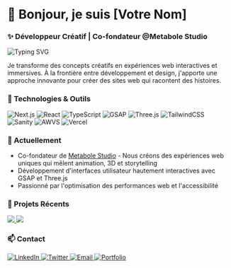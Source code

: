 # 👋 Bonjour, je suis [Votre Nom]

### ✨ Développeur Créatif | Co-fondateur @Metabole Studio

<img src="https://readme-typing-svg.herokuapp.com?font=Fira+Code&size=22&duration=3000&pause=1000&color=88CE02&vCenter=true&width=435&lines=D%C3%A9veloppeur+Front-end;Animation+%26+Exp%C3%A9riences+3D;Clean+Code+Enthusiast;UI%2FUX+Passionn%C3%A9" alt="Typing SVG" />

Je transforme des concepts créatifs en expériences web interactives et immersives. À la frontière entre développement et design, j'apporte une approche innovante pour créer des sites web qui racontent des histoires.

### 🚀 Technologies & Outils

![Next.js](https://img.shields.io/badge/-Next.js-000000?style=for-the-badge&logo=next.js&logoColor=white)
![React](https://img.shields.io/badge/-React-61DAFB?style=for-the-badge&logo=react&logoColor=black)
![TypeScript](https://img.shields.io/badge/-TypeScript-3178C6?style=for-the-badge&logo=typescript&logoColor=white)
![GSAP](https://img.shields.io/badge/-GSAP-88CE02?style=for-the-badge&logo=greensock&logoColor=black)
![Three.js](https://img.shields.io/badge/-Three.js-000000?style=for-the-badge&logo=three.js&logoColor=white)
![TailwindCSS](https://img.shields.io/badge/-TailwindCSS-38B2AC?style=for-the-badge&logo=tailwind-css&logoColor=white)
![Sanity](https://img.shields.io/badge/-Sanity-F03E2F?style=for-the-badge&logo=sanity&logoColor=white)
![AWVS](https://img.shields.io/badge/-AWVS-007ACC?style=for-the-badge&logo=data:image/svg+xml;base64,PHN2ZyB4bWxucz0iaHR0cDovL3d3dy53My5vcmcvMjAwMC9zdmciIHdpZHRoPSIyNCIgaGVpZ2h0PSIyNCI+PHBhdGggZmlsbD0id2hpdGUiIGQ9Ik0xMiAyQzYuNDggMiAyIDYuNDggMiAxMnM0LjQ4IDEwIDEwIDEwIDEwLTQuNDggMTAtMTBTMTcuNTIgMiAxMiAyem0xIDE1aC0ydi02aDJ2NnptMC04aC0yVjdoMnYyeiI+PC9wYXRoPjwvc3ZnPg==&logoColor=white)
![Vercel](https://img.shields.io/badge/-Vercel-000000?style=for-the-badge&logo=vercel&logoColor=white)

### 🔭 Actuellement

- Co-fondateur de [Metabole Studio](https://www.metabole.studio) - Nous créons des expériences web uniques qui mêlent animation, 3D et storytelling
- Développement d'interfaces utilisateur hautement interactives avec GSAP et Three.js
- Passionné par l'optimisation des performances web et l'accessibilité

### 💼 Projets Récents

<a href="https://github.com/MatteoCourquin/METABOLE-PROVISIONAL">
  <img src="https://github-readme-stats.vercel.app/api/pin/?username=MatteoCourquin&repo=METABOLE-PROVISIONAL&theme=react&bg_color=0D1117&border_color=88CE02" />
</a>
<a href="https://github.com/MatteoCourquin/JEROME-BEZEAU">
  <img src="https://github-readme-stats.vercel.app/api/pin/?username=MatteoCourquin&repo=JEROME-BEZEAU&theme=react&bg_color=0D1117&border_color=88CE02" />
</a>

### 📫 Contact

<a href="https://linkedin.com/in/votre-profile">
  <img src="https://img.shields.io/badge/-LinkedIn-0A66C2?style=for-the-badge&logo=linkedin&logoColor=white" alt="LinkedIn" />
</a>
<a href="https://twitter.com/votre-handle">
  <img src="https://img.shields.io/badge/-Twitter-1DA1F2?style=for-the-badge&logo=twitter&logoColor=white" alt="Twitter" />
</a>
<a href="mailto:votre-email@example.com">
  <img src="https://img.shields.io/badge/-Email-EA4335?style=for-the-badge&logo=gmail&logoColor=white" alt="Email" />
</a>
<a href="https://votre-portfolio.com">
  <img src="https://img.shields.io/badge/-Portfolio-000000?style=for-the-badge&logo=safari&logoColor=white" alt="Portfolio" />
</a>

